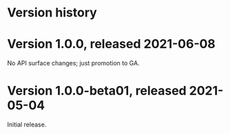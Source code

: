 # Version history

# Version 1.0.0, released 2021-06-08

No API surface changes; just promotion to GA.

# Version 1.0.0-beta01, released 2021-05-04

Initial release.
